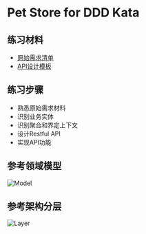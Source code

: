 # Pet Store for DDD Kata

## 练习材料
- [原始需求清单](https://github.com/tw-ms-kata/petstore-materials/blob/master/EpicStory.md)
- [API设计模板](https://github.com/tw-ms-kata/petstore-materials/blob/master/ApiDesignTemplate.md)

## 练习步骤
- 熟悉原始需求材料
- 识别业务实体
- 识别聚合和界定上下文
- 设计Restful API
- 实现API功能

## 参考领域模型
![Model](https://github.com/tw-ms-kata/petstore-materials/raw/master/image/model.png)

## 参考架构分层
![Layer](https://github.com/tw-ms-kata/petstore-materials/raw/master/image/layer.png)
